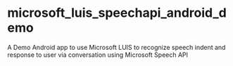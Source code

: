 # microsoft_luis_speechapi_android_demo
A Demo Android app to use Microsoft LUIS to recognize speech indent and response to user via conversation using Microsoft Speech API
